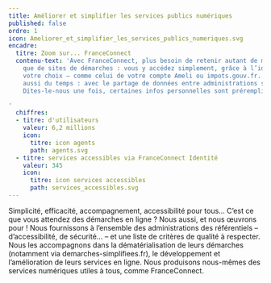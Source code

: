 ```yaml
---
title: Améliorer et simplifier les services publics numériques
published: false
ordre: 1
icon: Ameliorer_et_simplifier_les_services_publics_numeriques.svg
encadre:
  titre: Zoom sur... FranceConnect
  contenu-text: 'Avec FranceConnect, plus besoin de retenir autant de mots de passe
    que de sites de démarches : vous y accédez simplement, grâce à l’identifiant de
    votre choix – comme celui de votre compte Ameli ou impots.gouv.fr. Vous gagnez
    aussi du temps : avec le partage de données entre administrations selon le principe
    Dites-le-nous une fois, certaines infos personnelles sont préremplies.

'
  chiffres:
  - titre: d'utilisateurs
    valeur: 6,2 millions
    icon:
      titre: icon agents
      path: agents.svg
  - titre: services accessibles via FranceConnect Identité
    valeur: 345
    icon:
      titre: icon services accessibles
      path: services_accessibles.svg
---
```


Simplicité, efficacité, accompagnement, accessibilité pour tous…
C’est ce que vous attendez des démarches en ligne ? Nous aussi, et nous œuvrons
pour ! Nous fournissons à  l’ensemble des administrations des référentiels – d’accessibilité,
de sécurité… – et une liste de critères  de qualité à respecter. Nous les accompagnons
dans la dématérialisation de leurs démarches (notamment via  demarches-simplifiees.fr),
le développement et l’amélioration de leurs services en ligne. Nous produisons
nous-mêmes des services numériques utiles à tous, comme FranceConnect.

